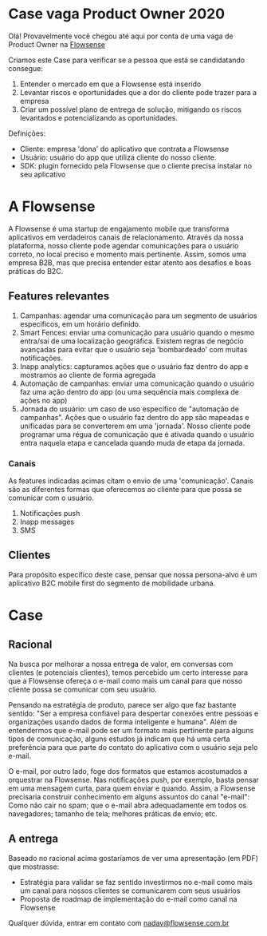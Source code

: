 # Case vaga Product Owner 2020

Olá! Provavelmente você chegou até aqui por conta de uma vaga de Product Owner na [Flowsense](https://flowsense.com.br/)

Criamos este Case para verificar se a pessoa que está se candidatando consegue:

1. Entender o mercado em que a Flowsense está inserido
2. Levantar riscos e oportunidades que a dor do cliente pode trazer para a empresa
3. Criar um possível plano de entrega de solução, mitigando os riscos levantados e potencializando as oportunidades.

Definições:

- Cliente: empresa 'dona' do aplicativo que contrata a Flowsense
- Usuário: usuário do app que utiliza cliente do nosso cliente.
- SDK: plugin fornecido pela Flowsense que o cliente precisa instalar no seu aplicativo

# A Flowsense
A Flowsense é uma startup de engajamento mobile que transforma aplicativos em verdadeiros canais de relacionamento. Através da nossa plataforma, nosso cliente pode agendar comunicações para o usuário correto, no local preciso e momento mais pertinente.
Assim, somos uma empresa B2B, mas que precisa entender estar atento aos desafios e boas práticas do B2C.

## Features relevantes
1. Campanhas: agendar uma comunicação para um segmento de usuários específicos, em um horário definido. 
2. Smart Fences: enviar uma comunicação para usuário quando o mesmo entra/sai de uma localização geográfica. Existem regras de negócio avançadas para evitar que o usuário seja 'bombardeado' com muitas notificações.
3. Inapp analytics: capturamos ações que o usuário faz dentro do app e mostramos ao cliente de forma agregada
4. Automação de campanhas: enviar uma comunicação quando o usuário faz uma ação dentro do app (ou uma sequência mais complexa de ações no app)
5. Jornada do usuário: um caso de uso específico de "automação de campanhas". Ações que o usuário faz dentro do app são mapeadas e unificadas para se converterem em uma 'jornada'. Nosso cliente pode programar uma régua de comunicação que é ativada quando o usuário entra naquela etapa e cancelada quando muda de etapa da jornada.

### Canais
As features indicadas acimas citam o envio de uma 'comunicação'. Canais são as diferentes formas que oferecemos ao cliente para que possa se comunicar com o usuário.

1. Notificações push
2. Inapp messages
3. SMS

## Clientes
Para propósito específico deste case, pensar que nossa persona-alvo é um aplicativo B2C mobile first do segmento de mobilidade urbana.

# Case
## Racional
Na busca por melhorar a nossa entrega de valor, em conversas com clientes (e potenciais clientes), temos percebido um certo interesse para que a Flowsense ofereça o e-mail como mais um canal para que nosso cliente possa se comunicar com seu usuário. 

Pensando na estratégia de produto, parece ser algo que faz bastante sentido: "Ser a empresa confiável para despertar conexões entre pessoas e organizações usando dados de forma inteligente e humana". Além de entendermos que e-mail pode ser um formato mais pertinente para alguns tipos de comunicação, alguns estudos já indicam que há uma certa preferência para que parte do contato do aplicativo com o usuário seja pelo e-mail.

O e-mail, por outro lado, foge dos formatos que estamos acostumados a orquestrar na Flowsense. Nas notificações push, por exemplo, basta pensar em uma mensagem curta, para quem enviar e quando. Assim, a Flowsense precisaria construir conhecimento em alguns assuntos do canal "e-mail": Como não cair no spam; que o e-mail abra adequadamente em todos os navegadores; tamanho de tela; melhores práticas de envio; etc.

## A entrega
Baseado no racional acima gostaríamos de ver uma apresentação (em PDF) que mostrasse:

- Estratégia para validar se faz sentido investirmos no e-mail como mais um canal para nossos clientes se comunicarem com seus usuários
- Proposta de roadmap de implementação do e-mail como canal na Flowsense


Qualquer dúvida, entrar em contato com nadav@flowsense.com.br




